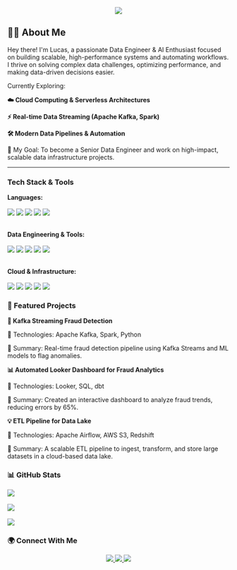 <!-- Terminal-inspired Introduction -->
<p align="center">
  <img src="https://readme-typing-svg.herokuapp.com?font=Fira+Code&size=24&duration=3000&pause=3000&color=FFFFFF&center=true&width=1000&lines=%24+Initializing...;%24+Executing+furlanflucas_profile.py...;print(%22Hello%2C+World.%22);%24+Welcome+to+furlanflucas!">
</p>

<h2 align="left">👨‍💻 About Me</h2>

Hey there! I'm Lucas, a passionate Data Engineer & AI Enthusiast focused on building scalable, high-performance systems and automating workflows. I thrive on solving complex data challenges, optimizing performance, and making data-driven decisions easier.

Currently Exploring:

**☁️ Cloud Computing & Serverless Architectures**

**⚡ Real-time Data Streaming (Apache Kafka, Spark)**

**🛠️ Modern Data Pipelines & Automation**

🎯 My Goal: To become a Senior Data Engineer and work on high-impact, scalable data infrastructure projects.
________
### Tech Stack & Tools

**Languages:**
</span>  
  <br>
  <img src="https://img.shields.io/badge/Python-4285F4?style=for-the-badge&logo=python&logoColor=white">
  <img src="https://img.shields.io/badge/SQL-4285F4?style=for-the-badge&logo=postgresql&logoColor=white">
  <img src="https://img.shields.io/badge/C-4285F4?style=for-the-badge&logo=c&logoColor=white">
  <img src="https://img.shields.io/badge/JavaScript-4285F4?style=for-the-badge&logo=javascript&logoColor=white">
  <img src="https://img.shields.io/badge/HTML5-4285F4?style=for-the-badge&logo=html5&logoColor=white">
  <br><br>

**Data Engineering & Tools:**
</span>  
  <br>
  <img src="https://img.shields.io/badge/Spark-4285F4?style=for-the-badge&logo=apachespark&logoColor=white">
  <img src="https://img.shields.io/badge/Kafka-4285F4?style=for-the-badge&logo=apachekafka&logoColor=white">
  <img src="https://img.shields.io/badge/Airflow-4285F4?style=for-the-badge&logo=apache-airflow&logoColor=white">
  <img src="https://img.shields.io/badge/DAGs-4285F4?style=for-the-badge&logo=apache-airflow&logoColor=white">
  <img src="https://img.shields.io/badge/dbt-4285F4?style=for-the-badge&logo=dbt&logoColor=white">
  <br><br>


**Cloud & Infrastructure:**
</span>  
  <br>
  <img src="https://img.shields.io/badge/AWS-4285F4?style=for-the-badge&logo=amazonaws&logoColor=white">
  <img src="https://img.shields.io/badge/GCP-4285F4?style=for-the-badge&logo=googlecloud&logoColor=white">
  <img src="https://img.shields.io/badge/BigQuery-4285F4?style=for-the-badge&logo=google-bigquery&logoColor=white">
  <img src="https://img.shields.io/badge/Cassandra-4285F4?style=for-the-badge&logo=apachecassandra&logoColor=white">
  <img src="https://img.shields.io/badge/Azure_DevOps-4285F4?style=for-the-badge&logo=azure-devops&logoColor=white">
</p>

### 📂 Featured Projects

**🚀 Kafka Streaming Fraud Detection**

🔹 Technologies: Apache Kafka, Spark, Python

🔹 Summary: Real-time fraud detection pipeline using Kafka Streams and ML models to flag anomalies.

**📊 Automated Looker Dashboard for Fraud Analytics**

🔹 Technologies: Looker, SQL, dbt

🔹 Summary: Created an interactive dashboard to analyze fraud trends, reducing errors by 65%.

**💡 ETL Pipeline for Data Lake**

🔹 Technologies: Apache Airflow, AWS S3, Redshift

🔹 Summary: A scalable ETL pipeline to ingest, transform, and store large datasets in a cloud-based data lake.




### 📊 GitHub Stats
<p align="left"> <img src="https://github-readme-stats.vercel.app/api?username=furlanflucas&show_icons=true&theme=tokyonight&title_color=00FFFF&icon_color=00FFFF"> <br><br> <img src="https://github-readme-activity-graph.vercel.app/graph?username=furlanflucas&theme=tokyo-night&color=00FFFF"> <br><br> <img src="https://github-readme-streak-stats.herokuapp.com/?user=furlanflucas&theme=tokyonight&ring=00FFFF&fire=00FFFF&currStreakLabel=00FFFF"> </p>

### 🌍 Connect With Me

<p align="center"> <a href="https://www.linkedin.com/in/furlanflucas/"> <img src="https://img.shields.io/badge/LinkedIn-0A66C2?style=for-the-badge&logo=linkedin&logoColor=white"> </a> <a href="mailto:furlanflucas@gmail.com"> <img src="https://img.shields.io/badge/Email-D14836?style=for-the-badge&logo=gmail&logoColor=white"> </a> <a href="https://github.com/furlanflucas"> <img src="https://img.shields.io/badge/GitHub-181717?style=for-the-badge&logo=github&logoColor=white"> </a> </p> 


